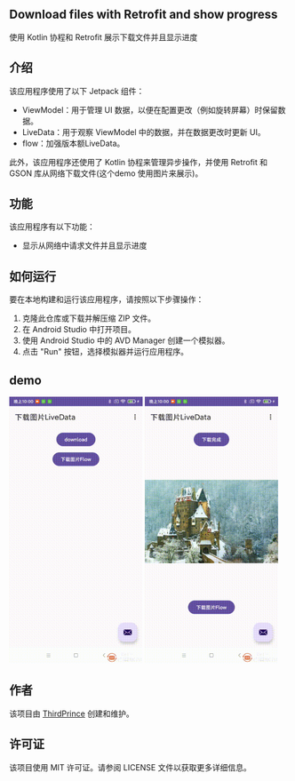 ## Download files with Retrofit and show progress
 
使用 Kotlin 协程和 Retrofit 展示下载文件并且显示进度

## 介绍

该应用程序使用了以下 Jetpack 组件：

- ViewModel：用于管理 UI 数据，以便在配置更改（例如旋转屏幕）时保留数据。
- LiveData：用于观察 ViewModel 中的数据，并在数据更改时更新 UI。
- flow：加强版本额LiveData。

此外，该应用程序还使用了 Kotlin 协程来管理异步操作，并使用 Retrofit 和 GSON 库从网络下载文件(这个demo 使用图片来展示)。

## 功能

该应用程序有以下功能：

- 显示从网络中请求文件并且显示进度


## 如何运行

要在本地构建和运行该应用程序，请按照以下步骤操作：

1. 克隆此仓库或下载并解压缩 ZIP 文件。
2. 在 Android Studio 中打开项目。
3. 使用 Android Studio 中的 AVD Manager 创建一个模拟器。
4. 点击 "Run" 按钮，选择模拟器并运行应用程序。

## demo

<img src="screenshots/1.gif?raw=true" height="480">
<img src="screenshots/2.gif?raw=true" height="480">

## 作者

该项目由 [ThirdPrince](https://github.com/ThirdPrince) 创建和维护。

## 许可证

该项目使用 MIT 许可证。请参阅 LICENSE 文件以获取更多详细信息。